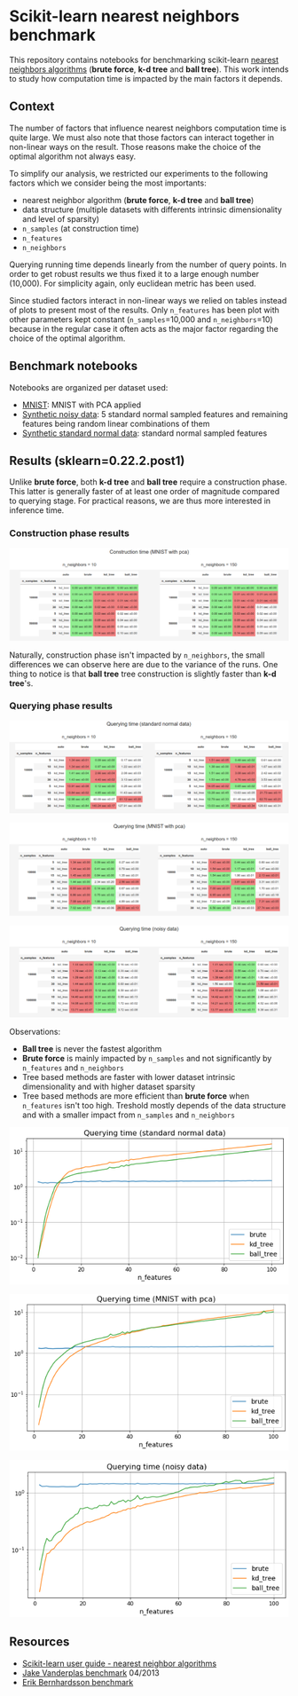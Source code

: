 # Scikit-learn nearest neighbors benchmark

This repository contains notebooks for benchmarking scikit-learn [nearest neighbors algorithms](https://scikit-learn.org/dev/modules/neighbors.html#nearest-neighbor-algorithms) (**brute force**, **k-d tree** and **ball tree**). This work intends to study how computation time is impacted by the main factors it depends.

## Context

The number of factors that influence nearest neighbors computation time is quite large. We must also note that those factors can interact together in non-linear ways on the result. Those reasons make the choice of the optimal algorithm not always easy.

To simplify our analysis, we restricted our experiments to the following factors which we consider being the most importants:
- nearest neighbor algorithm (**brute force**, **k-d tree** and **ball tree**)
- data structure (multiple datasets with differents intrinsic dimensionality and level of sparsity)
- `n_samples` (at construction time)
- `n_features`
- `n_neighbors`

Querying running time depends linearly from the number of query points. In order to get robust results we thus fixed it to a large enough number (10,000). For simplicity again, only euclidean metric has been used.

Since studied factors interact in non-linear ways we relied on tables instead of plots to present most of the results. Only `n_features` has been plot with other parameters kept constant (`n_samples`=10,000 and `n_neighbors`=10) because in the regular case it often acts as the major factor regarding the choice of the optimal algorithm.

## Benchmark notebooks

Notebooks are organized per dataset used:
- [MNIST](https://nbviewer.jupyter.org/github/gbolmier/sklearn-neighbors-benchmark/blob/master/benchmark_sn_data.ipynb): MNIST with PCA applied
- [Synthetic noisy data](https://nbviewer.jupyter.org/github/gbolmier/sklearn-neighbors-benchmark/blob/master/benchmark_sn_data.ipynb): 5 standard normal sampled features and remaining features being random linear combinations of them
- [Synthetic standard normal data](https://nbviewer.jupyter.org/github/gbolmier/sklearn-neighbors-benchmark/blob/master/benchmark_sn_data.ipynb): standard normal sampled features

## Results (sklearn=0.22.2.post1)

Unlike **brute force**, both **k-d tree** and **ball tree** require a construction phase. This latter is generally faster of at least one order of magnitude compared to querying stage. For practical reasons, we are thus more interested in inference time.

### Construction phase results

<p align="center">
  <img src="img/construction_time_mnist.png">
</p>

Naturally, construction phase isn't impacted by `n_neighbors`, the small differences we can observe here are due to the variance of the runs. One thing to notice is that **ball tree** tree construction is slightly faster than **k-d tree**'s.

### Querying phase results

<p align="center">
  <img src="img/querying_time_sn_data.png">
</p>

<p align="center">
  <img src="img/querying_time_mnist.png">
</p>

<p align="center">
  <img src="img/querying_time_noisy_data.png">
</p>

Observations:
- **Ball tree** is never the fastest algorithm
- **Brute force** is mainly impacted by `n_samples` and not significantly by `n_features` and `n_neighbors`
- Tree based methods are faster with lower dataset intrinsic dimensionality and with higher dataset sparsity
- Tree based methods are more efficient than **brute force** when `n_features` isn't too high. Treshold mostly depends of the data structure and with a smaller impact from `n_samples` and `n_neighbors`

<p align="center">
  <img src="img/n_features_plot_sn_data.png">
</p>

<p align="center">
  <img src="img/n_features_plot_mnist.png">
</p>

<p align="center">
  <img src="img/n_features_plot_noisy_data.png">
</p>

## Resources

- [Scikit-learn user guide - nearest neighbor algorithms](https://scikit-learn.org/dev/modules/neighbors.html#nearest-neighbor-algorithms)
- [Jake Vanderplas benchmark](https://jakevdp.github.io/blog/2013/04/29/benchmarking-nearest-neighbor-searches-in-python/) 04/2013
- [Erik Bernhardsson benchmark](https://github.com/erikbern/ann-benchmarks)
